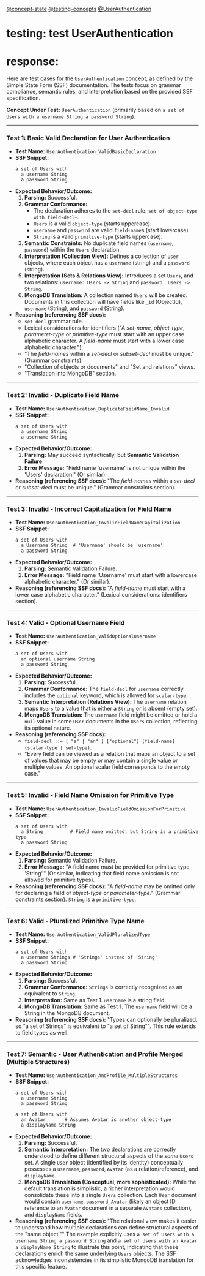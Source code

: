 [@concept-state](../../background/detailed/concept-state.md)
[@testing-concepts](../../background/testing-concepts.md)
[@UserAuthentication](UserAuthentication.md)

# testing:  test UserAuthentication 


# response:

Here are test cases for the `UserAuthentication` concept, as defined by the Simple State Form (SSF) documentation. The tests focus on grammar compliance, semantic rules, and interpretation based on the provided SSF specification.

**Concept Under Test:** `UserAuthentication` (primarily based on `a set of Users with a username String a password String`).

---

### Test 1: Basic Valid Declaration for User Authentication

*   **Test Name:** `UserAuthentication_ValidBasicDeclaration`
*   **SSF Snippet:**
    ```
    a set of Users with
      a username String
      a password String
    ```
*   **Expected Behavior/Outcome:**
    1.  **Parsing:** Successful.
    2.  **Grammar Conformance:**
        *   The declaration adheres to the `set-decl` rule: `set of object-type with field-decl+`.
        *   `Users` is a valid `object-type` (starts uppercase).
        *   `username` and `password` are valid `field-name`s (start lowercase).
        *   `String` is a valid `primitive-type` (starts uppercase).
    3.  **Semantic Constraints:** No duplicate field names (`username`, `password`) within the `Users` declaration.
    4.  **Interpretation (Collection View):** Defines a collection of `User` objects, where each object has a `username` (string) and a `password` (string).
    5.  **Interpretation (Sets & Relations View):** Introduces a set `Users`, and two relations: `username: Users -> String` and `password: Users -> String`.
    6.  **MongoDB Translation:** A collection named `Users` will be created. Documents in this collection will have fields like `_id` (ObjectId), `username` (String), and `password` (String).
*   **Reasoning (referencing SSF docs):**
    *   `set-decl` grammar rule.
    *   Lexical considerations for identifiers ("A *set-name*, *object-type*, *parameter-type* or *primitive-type* must start with an upper case alphabetic character. A *field-name* must start with a lower case alphabetic character.").
    *   "The *field-names* within a *set-decl* or *subset-decl* must be unique." (Grammar constraints).
    *   "Collection of objects or documents" and "Set and relations" views.
    *   "Translation into MongoDB" section.

---

### Test 2: Invalid - Duplicate Field Name

*   **Test Name:** `UserAuthentication_DuplicateFieldName_Invalid`
*   **SSF Snippet:**
    ```
    a set of Users with
      a username String
      a username String
    ```
*   **Expected Behavior/Outcome:**
    1.  **Parsing:** May succeed syntactically, but **Semantic Validation Failure**.
    2.  **Error Message:** "Field name 'username' is not unique within the 'Users' declaration." (Or similar).
*   **Reasoning (referencing SSF docs):** "The *field-names* within a *set-decl* or *subset-decl* must be unique." (Grammar constraints section).

---

### Test 3: Invalid - Incorrect Capitalization for Field Name

*   **Test Name:** `UserAuthentication_InvalidFieldNameCapitalization`
*   **SSF Snippet:**
    ```
    a set of Users with
      a Username String  # 'Username' should be 'username'
      a password String
    ```
*   **Expected Behavior/Outcome:**
    1.  **Parsing:** Semantic Validation Failure.
    2.  **Error Message:** "Field name 'Username' must start with a lowercase alphabetic character." (Or similar).
*   **Reasoning (referencing SSF docs):** "A *field-name* must start with a lower case alphabetic character." (Lexical considerations: identifiers section).

---

### Test 4: Valid - Optional Username Field

*   **Test Name:** `UserAuthentication_ValidOptionalUsername`
*   **SSF Snippet:**
    ```
    a set of Users with
      an optional username String
      a password String
    ```
*   **Expected Behavior/Outcome:**
    1.  **Parsing:** Successful.
    2.  **Grammar Conformance:** The `field-decl` for `username` correctly includes the `optional` keyword, which is allowed for `scalar-type`.
    3.  **Semantic Interpretation (Relations View):** The `username` relation maps `Users` to a value that is either a `String` or is absent (empty set).
    4.  **MongoDB Translation:** The `username` field might be omitted or hold a `null` value in some `User` documents in the `Users` collection, reflecting its optional nature.
*   **Reasoning (referencing SSF docs):**
    *   `field-decl ::= [ "a" | "an" ] ["optional"] [field-name] (scalar-type | set-type)`.
    *   "Every field can be viewed as a relation that maps an object to a set of values that may be empty or may contain a single value or multiple values. An optional scalar field corresponds to the empty case."

---

### Test 5: Invalid - Field Name Omission for Primitive Type

*   **Test Name:** `UserAuthentication_InvalidFieldOmissionForPrimitive`
*   **SSF Snippet:**
    ```
    a set of Users with
      a String          # Field name omitted, but String is a primitive type
      a password String
    ```
*   **Expected Behavior/Outcome:**
    1.  **Parsing:** Semantic Validation Failure.
    2.  **Error Message:** "A field name must be provided for primitive type 'String'." (Or similar, indicating that field name omission is not allowed for primitive types).
*   **Reasoning (referencing SSF docs):** "A *field-name* may be omitted only for declaring a field of *object-type* or *parameter-type*." (Grammar constraints section). `String` is a `primitive-type`.

---

### Test 6: Valid - Pluralized Primitive Type Name

*   **Test Name:** `UserAuthentication_ValidPluralizedType`
*   **SSF Snippet:**
    ```
    a set of Users with
      a username Strings # 'Strings' instead of 'String'
      a password String
    ```
*   **Expected Behavior/Outcome:**
    1.  **Parsing:** Successful.
    2.  **Grammar Conformance:** `Strings` is correctly recognized as an equivalent to `String`.
    3.  **Interpretation:** Same as Test 1. `username` is a string field.
    4.  **MongoDB Translation:** Same as Test 1. The `username` field will be a String in the MongoDB document.
*   **Reasoning (referencing SSF docs):** "Types can optionally be pluralized, so "a set of Strings" is equivalent to "a set of String"". This rule extends to field types as well.

---

### Test 7: Semantic - User Authentication and Profile Merged (Multiple Structures)

*   **Test Name:** `UserAuthentication_AndProfile_MultipleStructures`
*   **SSF Snippet:**
    ```
    a set of Users with
      a username String
      a password String

    a set of Users with
      an Avatar       # Assumes Avatar is another object-type
      a displayName String
    ```
*   **Expected Behavior/Outcome:**
    1.  **Parsing:** Successful.
    2.  **Semantic Interpretation:** The two declarations are correctly understood to define different structural aspects of the *same* `Users` set. A single `User` object (identified by its identity) conceptually possesses a `username`, `password`, `Avatar` (as a relation/reference), and `displayName`.
    3.  **MongoDB Translation (Conceptual, more sophisticated):** While the default translation is simplistic, a richer interpretation would consolidate these into a single `Users` collection. Each `User` document would contain `username`, `password`, `Avatar` (likely an object ID reference to an `Avatar` document in a separate `Avatars` collection), and `displayName` fields.
*   **Reasoning (referencing SSF docs):** "The relational view makes it easier to understand how multiple declarations can define structural aspects of the "same object."" The example explicitly uses `a set of Users with a username String a password String` and `a set of Users with an Avatar a displayName String` to illustrate this point, indicating that these declarations enrich the same underlying `Users` objects. The SSF acknowledges inconsistencies in its simplistic MongoDB translation for this specific feature.